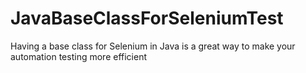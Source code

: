 # JavaBaseClassForSeleniumTest
Having a base class for Selenium in Java is a great way to make your automation testing more efficient

